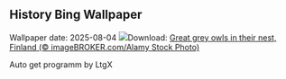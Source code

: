 ## History Bing Wallpaper
Wallpaper date: 2025-08-04
![](https://www.bing.com/th?id=OHR.LaplandOwl_EN-GB1293018198_UHD.jpg&w=1000)Download: [Great grey owls in their nest, Finland (© imageBROKER.com/Alamy Stock Photo)](https://www.bing.com/th?id=OHR.LaplandOwl_EN-GB1293018198_UHD.jpg)

Auto get programm by LtgX
